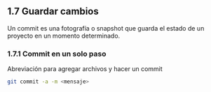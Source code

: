 ## 1.7 Guardar cambios

Un commit es una fotografía o snapshot que guarda el estado de un
proyecto en un momento determinado.

### 1.7.1 Commit en un solo paso

Abreviación para agregar archivos y hacer un commit

``` bash
git commit -a -m <mensaje>
```

